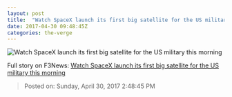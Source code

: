 ```yaml
---
layout: post
title:  "Watch SpaceX launch its first big satellite for the US military this morning"
date: 2017-04-30 09:48:45Z
categories: the-verge
---
```


![Watch SpaceX launch its first big satellite for the US military this morning](https://cdn0.vox-cdn.com/thumbor/V0HQLKNo6C_5UNir9x4Q4EZshP8=/0x0:1906x1072/1600x900/cdn0.vox-cdn.com/uploads/chorus_image/image/54529181/18121326_1971064176458300_5085828630478765429_o.0.jpg)




Full story on F3News: [Watch SpaceX launch its first big satellite for the US military this morning](http://www.f3nws.com/n/crdtHB)

> Posted on: Sunday, April 30, 2017 2:48:45 PM
